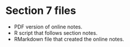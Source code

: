 # Section 7 files

- PDF version of online notes.
- R script that follows section notes.
- RMarkdown file that created the online notes.
